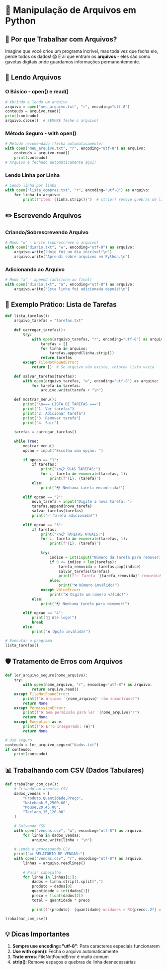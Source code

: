 # 📁 Manipulação de Arquivos em Python

## 🎯 Por que Trabalhar com Arquivos?

Imagine que você criou um programa incrível, mas toda vez que fecha ele, perde todos os dados! 😱 
É aí que entram os **arquivos** - eles são como gavetas digitais onde guardamos informações permanentemente.

## 📖 Lendo Arquivos

### O Básico - open() e read()
```python
# Abrindo e lendo um arquivo
arquivo = open("meu_arquivo.txt", "r", encoding="utf-8")
conteudo = arquivo.read()
print(conteudo)
arquivo.close()  # SEMPRE feche o arquivo!
```

### Método Seguro - with open()
```python
# Método recomendado (fecha automaticamente)
with open("meu_arquivo.txt", "r", encoding="utf-8") as arquivo:
    conteudo = arquivo.read()
    print(conteudo)
# Arquivo é fechado automaticamente aqui!
```

### Lendo Linha por Linha
```python
# Lendo linha por linha
with open("lista_compras.txt", "r", encoding="utf-8") as arquivo:
    for linha in arquivo:
        print(f"Item: {linha.strip()}")  # strip() remove quebras de linha
```

## ✏️ Escrevendo Arquivos

### Criando/Sobrescrevendo Arquivo
```python
# Modo "w" - write (sobrescreve o arquivo)
with open("diario.txt", "w", encoding="utf-8") as arquivo:
    arquivo.write("Hoje foi um dia incrível!\n")
    arquivo.write("Aprendi sobre arquivos em Python.\n")
```

### Adicionando ao Arquivo
```python
# Modo "a" - append (adiciona ao final)
with open("diario.txt", "a", encoding="utf-8") as arquivo:
    arquivo.write("Esta linha foi adicionada depois!\n")
```

## 🎯 Exemplo Prático: Lista de Tarefas

```python
def lista_tarefas():
    arquivo_tarefas = "tarefas.txt"
    
    def carregar_tarefas():
        try:
            with open(arquivo_tarefas, "r", encoding="utf-8") as arquivo:
                tarefas = []
                for linha in arquivo:
                    tarefas.append(linha.strip())
                return tarefas
        except FileNotFoundError:
            return []  # Se arquivo não existe, retorna lista vazia
    
    def salvar_tarefas(tarefas):
        with open(arquivo_tarefas, "w", encoding="utf-8") as arquivo:
            for tarefa in tarefas:
                arquivo.write(tarefa + "\n")
    
    def mostrar_menu():
        print("\n=== LISTA DE TAREFAS ===")
        print("1. Ver tarefas")
        print("2. Adicionar tarefa")
        print("3. Remover tarefa")
        print("4. Sair")
    
    tarefas = carregar_tarefas()
    
    while True:
        mostrar_menu()
        opcao = input("Escolha uma opção: ")
        
        if opcao == "1":
            if tarefas:
                print("\n📋 SUAS TAREFAS:")
                for i, tarefa in enumerate(tarefas, 1):
                    print(f"{i}. {tarefa}")
            else:
                print("📭 Nenhuma tarefa encontrada!")
                
        elif opcao == "2":
            nova_tarefa = input("Digite a nova tarefa: ")
            tarefas.append(nova_tarefa)
            salvar_tarefas(tarefas)
            print("✅ Tarefa adicionada!")
            
        elif opcao == "3":
            if tarefas:
                print("\n📋 TAREFAS ATUAIS:")
                for i, tarefa in enumerate(tarefas, 1):
                    print(f"{i}. {tarefa}")
                
                try:
                    indice = int(input("Número da tarefa para remover: ")) - 1
                    if 0 <= indice < len(tarefas):
                        tarefa_removida = tarefas.pop(indice)
                        salvar_tarefas(tarefas)
                        print(f"✅ Tarefa '{tarefa_removida}' removida!")
                    else:
                        print("❌ Número inválido!")
                except ValueError:
                    print("❌ Digite um número válido!")
            else:
                print("📭 Nenhuma tarefa para remover!")
                
        elif opcao == "4":
            print("👋 Até logo!")
            break
        else:
            print("❌ Opção inválida!")

# Executar o programa
lista_tarefas()
```

## 🛡️ Tratamento de Erros com Arquivos

```python
def ler_arquivo_seguro(nome_arquivo):
    try:
        with open(nome_arquivo, "r", encoding="utf-8") as arquivo:
            return arquivo.read()
    except FileNotFoundError:
        print(f"❌ Arquivo '{nome_arquivo}' não encontrado!")
        return None
    except PermissionError:
        print(f"❌ Sem permissão para ler '{nome_arquivo}'!")
        return None
    except Exception as e:
        print(f"❌ Erro inesperado: {e}")
        return None

# Uso seguro
conteudo = ler_arquivo_seguro("dados.txt")
if conteudo:
    print(conteudo)
```

## 📊 Trabalhando com CSV (Dados Tabulares)

```python
def trabalhar_com_csv():
    # Criando um arquivo CSV
    dados_vendas = [
        "Produto,Quantidade,Preço",
        "Notebook,5,2500.00",
        "Mouse,20,45.00",
        "Teclado,15,120.00"
    ]
    
    # Salvando CSV
    with open("vendas.csv", "w", encoding="utf-8") as arquivo:
        for linha in dados_vendas:
            arquivo.write(linha + "\n")
    
    # Lendo e processando CSV
    print("📊 RELATÓRIO DE VENDAS:")
    with open("vendas.csv", "r", encoding="utf-8") as arquivo:
        linhas = arquivo.readlines()
        
        # Pular cabeçalho
        for linha in linhas[1:]:
            dados = linha.strip().split(",")
            produto = dados[0]
            quantidade = int(dados[1])
            preco = float(dados[2])
            total = quantidade * preco
            
            print(f"{produto}: {quantidade} unidades × R${preco:.2f} = R${total:.2f}")

trabalhar_com_csv()
```

## 💡 Dicas Importantes

1. **Sempre use encoding="utf-8"**: Para caracteres especiais funcionarem
2. **Use with open()**: Fecha o arquivo automaticamente
3. **Trate erros**: FileNotFoundError é muito comum
4. **strip()**: Remove espaços e quebras de linha desnecessárias
